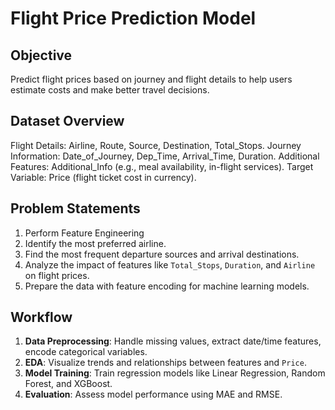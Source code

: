# Flight Price Prediction Model

## Objective
Predict flight prices based on journey and flight details to help users estimate costs and make better travel decisions.

## Dataset Overview
Flight Details:
Airline, Route, Source, Destination, Total_Stops.
Journey Information:
Date_of_Journey, Dep_Time, Arrival_Time, Duration.
Additional Features:
Additional_Info (e.g., meal availability, in-flight services).
Target Variable:
Price (flight ticket cost in currency).

## Problem Statements
1. Perform Feature Engineering
2. Identify the most preferred airline.
3. Find the most frequent departure sources and arrival destinations.
4. Analyze the impact of features like `Total_Stops`, `Duration`, and `Airline` on flight prices.
5. Prepare the data with feature encoding for machine learning models.

## Workflow
1. **Data Preprocessing**: Handle missing values, extract date/time features, encode categorical variables.
2. **EDA**: Visualize trends and relationships between features and `Price`.
3. **Model Training**: Train regression models like Linear Regression, Random Forest, and XGBoost.
4. **Evaluation**: Assess model performance using MAE and RMSE.



